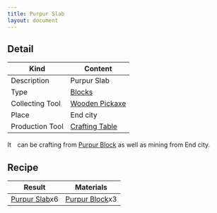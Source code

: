 ```yaml
---
title: Purpur Slab
layout: document
---
```

## Detail

|Kind|Content|
|---|---|
|Description|Purpur Slab|
|Type|[Blocks](Blocks)|
|Collecting Tool|[Wooden Pickaxe](Wooden_Pickaxe)|
|Place|End city|
|Production Tool|[Crafting Table](Crafting_Table)|

It　can be crafting from [Purpur Block](Purpur_Block) as well as mining from End city.

## Recipe

|Result|Materials|
|---|---|
|[Purpur Slab](Purpur_Slab)x6|[Purpur Block](Purpur_Block)x3|

